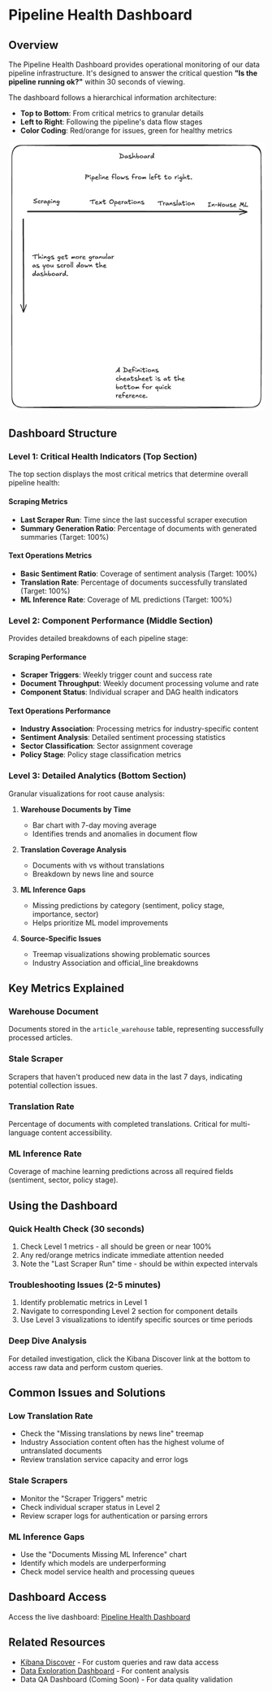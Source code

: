 # Pipeline Health Dashboard

## Overview

The Pipeline Health Dashboard provides operational monitoring of our data
pipeline infrastructure. It's designed to answer the critical question **"Is the
pipeline running ok?"** within 30 seconds of viewing.

The dashboard follows a hierarchical information architecture:

- **Top to Bottom**: From critical metrics to granular details
- **Left to Right**: Following the pipeline's data flow stages
- **Color Coding**: Red/orange for issues, green for healthy metrics

![pipeline structure](https://github.com/bilbyai/observability/blob/main/pipeline-health/screenshots/structure.png?raw=true)

## Dashboard Structure

### Level 1: Critical Health Indicators (Top Section)

The top section displays the most critical metrics that determine overall
pipeline health:

#### Scraping Metrics

- **Last Scraper Run**: Time since the last successful scraper execution
- **Summary Generation Ratio**: Percentage of documents with generated summaries
  (Target: 100%)

#### Text Operations Metrics

- **Basic Sentiment Ratio**: Coverage of sentiment analysis (Target: 100%)
- **Translation Rate**: Percentage of documents successfully translated (Target:
  100%)
- **ML Inference Rate**: Coverage of ML predictions (Target: 100%)

### Level 2: Component Performance (Middle Section)

Provides detailed breakdowns of each pipeline stage:

#### Scraping Performance

- **Scraper Triggers**: Weekly trigger count and success rate
- **Document Throughput**: Weekly document processing volume and rate
- **Component Status**: Individual scraper and DAG health indicators

#### Text Operations Performance

- **Industry Association**: Processing metrics for industry-specific content
- **Sentiment Analysis**: Detailed sentiment processing statistics
- **Sector Classification**: Sector assignment coverage
- **Policy Stage**: Policy stage classification metrics

### Level 3: Detailed Analytics (Bottom Section)

Granular visualizations for root cause analysis:

1. **Warehouse Documents by Time**
   - Bar chart with 7-day moving average
   - Identifies trends and anomalies in document flow

2. **Translation Coverage Analysis**
   - Documents with vs without translations
   - Breakdown by news line and source

3. **ML Inference Gaps**
   - Missing predictions by category (sentiment, policy stage, importance,
     sector)
   - Helps prioritize ML model improvements

4. **Source-Specific Issues**
   - Treemap visualizations showing problematic sources
   - Industry Association and official_line breakdowns

## Key Metrics Explained

### Warehouse Document

Documents stored in the `article_warehouse` table, representing successfully
processed articles.

### Stale Scraper

Scrapers that haven't produced new data in the last 7 days, indicating potential
collection issues.

### Translation Rate

Percentage of documents with completed translations. Critical for multi-language
content accessibility.

### ML Inference Rate

Coverage of machine learning predictions across all required fields (sentiment,
sector, policy stage).

## Using the Dashboard

### Quick Health Check (30 seconds)

1. Check Level 1 metrics - all should be green or near 100%
2. Any red/orange metrics indicate immediate attention needed
3. Note the "Last Scraper Run" time - should be within expected intervals

### Troubleshooting Issues (2-5 minutes)

1. Identify problematic metrics in Level 1
2. Navigate to corresponding Level 2 section for component details
3. Use Level 3 visualizations to identify specific sources or time periods

### Deep Dive Analysis

For detailed investigation, click the Kibana Discover link at the bottom to
access raw data and perform custom queries.

## Common Issues and Solutions

### Low Translation Rate

- Check the "Missing translations by news line" treemap
- Industry Association content often has the highest volume of untranslated
  documents
- Review translation service capacity and error logs

### Stale Scrapers

- Monitor the "Scraper Triggers" metric
- Check individual scraper status in Level 2
- Review scraper logs for authentication or parsing errors

### ML Inference Gaps

- Use the "Documents Missing ML Inference" chart
- Identify which models are underperforming
- Check model service health and processing queues

## Dashboard Access

Access the live dashboard:
[Pipeline Health Dashboard](<https://bilby.kb.asia-southeast1.gcp.elastic-cloud.com/s/official-china/app/dashboards#/view/7770cea6-8100-4b25-ac13-be8f265624ad?_g=(filters:!(),refreshInterval:(pause:!t,value:60000),time:(from:now-2w,to:now))>)

## Related Resources

- [Kibana Discover](https://bilby.kb.asia-southeast1.gcp.elastic-cloud.com/s/official-china/app/discover#/) -
  For custom queries and raw data access
- [Data Exploration Dashboard](../data-exploration/README.md) - For content
  analysis
- Data QA Dashboard (Coming Soon) - For data quality validation
